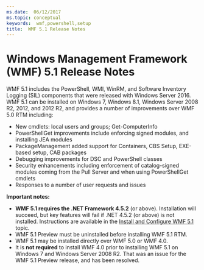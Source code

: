 ```yaml
---
ms.date:  06/12/2017
ms.topic: conceptual
keywords:  wmf,powershell,setup
title:  WMF 5.1 Release Notes
---
```


# Windows Management Framework (WMF) 5.1 Release Notes #

WMF 5.1 includes the PowerShell, WMI, WinRM, and Software Inventory Logging (SIL) components that were released with Windows Server 2016.
WMF 5.1 can be installed on Windows 7, Windows 8.1, Windows Server 2008 R2, 2012, and 2012 R2, and provides a number of improvements over WMF 5.0 RTM including:

- New cmdlets: local users and groups; Get-ComputerInfo
- PowerShellGet improvements include enforcing signed modules, and installing JEA modules
- PackageManagement added support for Containers, CBS Setup, EXE-based setup, CAB packages
- Debugging improvements for DSC and PowerShell classes
- Security enhancements including enforcement of catalog-signed modules coming from the Pull Server and when using PowerShellGet cmdlets
- Responses to a number of user requests and issues

**Important notes:**

- **WMF 5.1 requires the .NET Framework 4.5.2** (or above). Installation will succeed, but key features will fail if .NET 4.5.2 (or above) is not installed. Instructions are available in the [Install and Configure WMF 5.1 ](https://msdn.microsoft.com/powershell/wmf/5.1/install-configure) topic.
- WMF 5.1 Preview must be uninstalled before installing WMF 5.1 RTM.
- WMF 5.1 may be installed directly over WMF 5.0 or WMF 4.0.
- It is __not required__ to install WMF 4.0 prior to installing WMF 5.1 on Windows 7 and Windows Server 2008 R2. That was an issue for the WMF 5.1 Preview release, and has been resolved.
